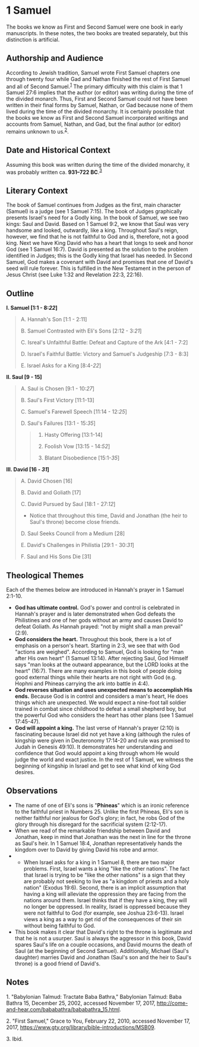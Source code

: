 # 1 Samuel

The books we know as First and Second Samuel were one book in early manuscripts. In these notes, the two books are treated separately, but this distinction is artificial.

## Authorship and Audience

According to Jewish tradition, Samuel wrote First Samuel chapters one through twenty four while Gad and Nathan finished the rest of First Samuel and all of Second Samuel.<sup>[1](#footnote1)</sup> The primary difficulty with this claim is that 1 Samuel 27:6 implies that the author (or editor) was writing during the time of the divided monarch. Thus, First and Second Samuel could not have been written in their final forms by Samuel, Nathan, or Gad because none of them lived during the time of the divided monarchy. It is certainly possible that the books we know as First and Second Samuel incorporated writings and accounts from Samuel, Nathan, and Gad, but the final author (or editor) remains unknown to us.<sup>[2](#footnote2)</sup>.

## Date and Historical Context

Assuming this book was written during the time of the divided monarchy, it was probably written ca. **931–722 BC**.<sup>[3](#footnote3)</sup>

## Literary Context

The book of Samuel continues from Judges as the first, main character (Samuel) is a judge (see 1 Samuel 7:15). The book of Judges graphically presents Israel's need for a Godly king. In the book of Samuel, we see two kings: Saul and David. Based on 1 Samuel 9:2, we know that Saul was very handsome and looked, outwardly, like a king. Throughout Saul's reign, however, we find that he is not faithful to God and is, therefore, not a good king. Next we have King David who has a heart that longs to seek and honor God (see 1 Samuel 16:7). David is presented as the solution to the problem identified in Judges; this is the Godly king that Israel has needed. In Second Samuel, God makes a covenant with David and promises that one of David's seed will rule forever. This is fulfilled in the New Testament in the person of Jesus Christ (see Luke 1:32 and Revelation 22:3, 22:16).

## Outline

**I. Samuel [1:1 - 8:*22*]**

  > A. Hannah's Son [1:1 - 2:11]
  > 
  > B. Samuel Contrasted with Eli's Sons [2:12 - 3:*21*]
  > 
  > C. Isreal's Unfaithful Battle: Defeat and Capture of the Ark [4:1 - 7:2]
  > 
  > D. Israel's Faithful Battle: Victory and Samuel's Judgeship [7:3 - 8:3]
  > 
  > E. Israel Asks for a King [8:4-*22*]

**II. Saul [9 - 15]**

  > A. Saul is Chosen [9:1 - 10:*27*]
  > 
  > B. Saul's First Victory [11:1-13]
  > 
  > C. Samuel's Farewell Speech [11:14 - 12:*25*]
  > 
  > D. Saul's Failures [13:1 - 15:*35*]
  > 
  >   > 1. Hasty Offering [13:1-14]
  >   > 
  >   > 2. Foolish Vow [13:15 - 14:*52*]
  >   > 
  >   > 3. Blatant Disobedience [15:1-*35*]

**III. David [16 - *31*]**

  > A. David Chosen [16]
  > 
  > B. David and Goliath [17]
  > 
  > C. David Pursued by Saul [18:1 - 27:*12*]
  > 
  >   - Notice that throughout this time, David and Jonathan (the heir to Saul's throne) become close friends.
  > 
  > D. Saul Seeks Council from a Medium [28]
  > 
  > E. David's Challenges in Philistia [29:1 - 30:*31*]
  > 
  > F. Saul and His Sons Die [31]

## Theological Themes

Each of the themes below are introduced in Hannah's prayer in 1 Samuel 2:1-10.

- **God has ultimate control.** God's power and control is celebrated in Hannah's prayer and is later demonstrated when God defeats the Philistines and one of her gods without an army and causes David to defeat Goliath. As Hannah prayed: "not by might shall a man prevail" (2:9).
- **God considers the heart.** Throughout this book, there is a lot of emphasis on a person's heart. Starting in 2:3, we see that with God "actions are weighed". According to Samuel, God is looking for "man after His own heart" (1 Samuel 13:14). After rejecting Saul, God Himself says "man looks at the outward appearance, but the LORD looks at the heart" (16:7). There are many examples in this book of people doing good external things while their hearts are not right with God (e.g. Hophni and Phineas carrying the ark into battle in 4:4).
- **God reverses situation and uses unexpected means to accomplish His ends.** Because God is in control and considers a man's heart, He does things which are unexpected. We would expect a nine-foot tall soldier trained in combat since childhood to defeat a small shepherd boy, but the powerful God who considers the heart has other plans (see 1 Samuel 17:45-47).
- **God will appoint a king.** The last verse of Hannah's prayer (2:10) is fascinating because Israel did not yet have a king (although the rules of kingship were given in Deuteronomy 17:14-20 and rule was promised to Judah in Genesis 49:10). It demonstrates her understanding and confidence that God would appoint a king through whom He would judge the world and exact justice. In the rest of 1 Samuel, we witness the beginning of kingship in Israel and get to see what kind of king God desires.

## Observations

- The name of one of Eli's sons is "**Phineas**" which is an ironic reference to the faithful priest in Numbers 25. Unlike the first Phineas, Eli's son is neither faithful nor jealous for God's glory; in fact, he robs God of the glory through his disregard for the sacrificial system (2:12-17).
- When we read of the remarkable friendship between David and Jonathan, keep in mind that Jonathan was the next in line for the throne as Saul's heir. In 1 Samuel 18:4, Jonathan representatively hands the kingdom over to David by giving David his robe and armor.
- - When Israel asks for a king in 1 Samuel 8, there are two major problems. First, Israel wants a king "like the other nations". The fact that Israel is trying to be "like the other nations" is a sign that they are probably not seeking to live as "a kingdom of priests and a holy nation" (Exodus 19:6). Second, there is an implicit assumption that having a king will alleviate the oppression they are facing from the nations around them. Israel thinks that if they have a king, they will no longer be oppressed. In reality, Israel is oppressed because they were not faithful to God (for example, see Joshua 23:6-13). Israel views a king as a way to get rid of the consequences of their sin without being faithful to God.
- This book makes it clear that David's right to the throne is legitimate and that he is not a usurper. Saul is always the aggressor in this book, David spares Saul's life on a couple occasions, and David mourns the death of Saul (at the beginning of Second Samuel). Additionally, Michael (Saul's daughter) marries David and Jonathan (Saul's son and the heir to Saul's throne) is a good friend of David's.

## Notes

<a id="footnote1">1. </a>"Babylonian Talmud: Tractate Baba Bathra," Babylonian Talmud: Baba Bathra 15, December 25, 2002, accessed November 17, 2017, http://come-and-hear.com/bababathra/bababathra_15.html.

<a id="footnote2">2. </a>"First Samuel," Grace to You, February 22, 2010, accessed November 17, 2017, https://www.gty.org/library/bible-introductions/MSB09.

<a id="footnote3">3. </a>Ibid.
